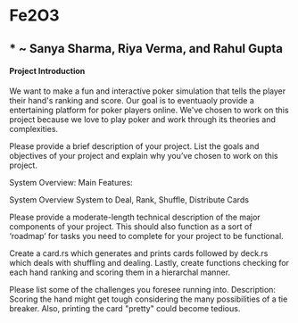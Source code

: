 # Fe2O3

## * ~ Sanya Sharma, Riya Verma, and Rahul Gupta

#### Project Introduction
  
  We want to make a fun and interactive poker simulation that tells the player their hand's ranking and score. Our goal is to eventuaoly provide a entertaining platform for poker players online. We've chosen to work on this project because we love to play poker and work through its theories and complexities.

Please provide a brief description of your project. List the goals and objectives of your project and explain why you’ve chosen to work on this project.

System Overview: Main Features: 

System Overview
System to Deal, Rank, Shuffle, Distribute Cards

Please provide a moderate-length technical description of the major components of your project. This should also function as a sort of ‘roadmap’ for tasks you need to complete for your project to be functional.

Create a card.rs which generates and prints cards followed by deck.rs which deals with shuffling and dealing. Lastly, create functions checking for each hand ranking and scoring them in a hierarchal manner.

Please list some of the challenges you foresee running into.
Description: Scoring the hand might get tough considering the many possibilities of a tie breaker. Also, printing the card "pretty" could become tedious.
